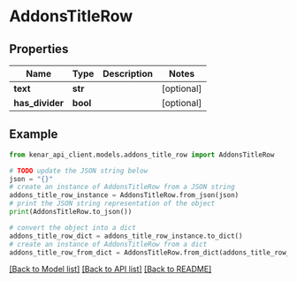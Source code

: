 # AddonsTitleRow


## Properties

Name | Type | Description | Notes
------------ | ------------- | ------------- | -------------
**text** | **str** |  | [optional] 
**has_divider** | **bool** |  | [optional] 

## Example

```python
from kenar_api_client.models.addons_title_row import AddonsTitleRow

# TODO update the JSON string below
json = "{}"
# create an instance of AddonsTitleRow from a JSON string
addons_title_row_instance = AddonsTitleRow.from_json(json)
# print the JSON string representation of the object
print(AddonsTitleRow.to_json())

# convert the object into a dict
addons_title_row_dict = addons_title_row_instance.to_dict()
# create an instance of AddonsTitleRow from a dict
addons_title_row_from_dict = AddonsTitleRow.from_dict(addons_title_row_dict)
```
[[Back to Model list]](../README.md#documentation-for-models) [[Back to API list]](../README.md#documentation-for-api-endpoints) [[Back to README]](../README.md)



